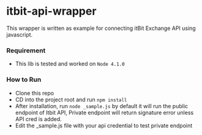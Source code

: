 # itbit-api-wrapper

This wrapper is written as example for connecting itBit Exchange API using javascript.

### Requirement

- This lib is tested and worked on `Node 4.1.0`

### How to Run

- Clone this repo
- CD into the project root and run `npm install`
- After installation, run `node _sample.js` by default it will run the public endpoint of Itbit API, Private endpoint will return signature error unless API cred is added.
- Edit the _sample.js file with your api credential to test private endpoint

